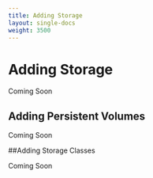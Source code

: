 ```yaml
---
title: Adding Storage
layout: single-docs
weight: 3500
---
```


# Adding Storage

Coming Soon

## Adding Persistent Volumes

Coming Soon

##Adding Storage Classes

Coming Soon
